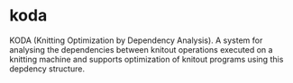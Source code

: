 # koda
KODA (Knitting Optimization by Dependency Analysis). A system for analysing the dependencies between knitout operations executed on a knitting machine and supports optimization of knitout programs using this depdency structure. 
